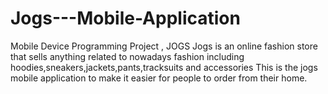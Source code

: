 # Jogs---Mobile-Application
Mobile Device Programming Project , JOGS
Jogs is an online fashion store that sells anything related to nowadays fashion including hoodies,sneakers,jackets,pants,tracksuits and accessories 
This is the jogs mobile application to make it easier for people to order from their home.
